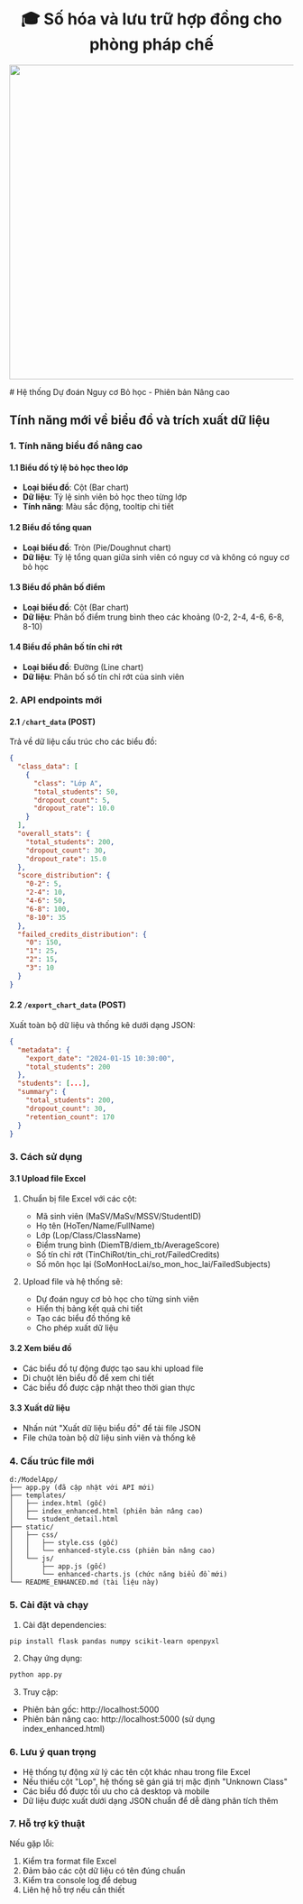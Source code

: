 <div align="center">

# 🎓 Số hóa và lưu trữ hợp đồng cho phòng pháp chế
</div>

<div align="center">
<p align="center">
  <img width="1616" height="558" alt="image" src="https://github.com/user-attachments/assets/465191b9-6ed4-4fcb-b904-64c5fb4f095b" />
</p>
</div>
# Hệ thống Dự đoán Nguy cơ Bỏ học - Phiên bản Nâng cao

## Tính năng mới về biểu đồ và trích xuất dữ liệu

### 1. Tính năng biểu đồ nâng cao

#### 1.1 Biểu đồ tỷ lệ bỏ học theo lớp
- **Loại biểu đồ**: Cột (Bar chart)
- **Dữ liệu**: Tỷ lệ sinh viên bỏ học theo từng lớp
- **Tính năng**: Màu sắc động, tooltip chi tiết

#### 1.2 Biểu đồ tổng quan
- **Loại biểu đồ**: Tròn (Pie/Doughnut chart)
- **Dữ liệu**: Tỷ lệ tổng quan giữa sinh viên có nguy cơ và không có nguy cơ bỏ học

#### 1.3 Biểu đồ phân bố điểm
- **Loại biểu đồ**: Cột (Bar chart)
- **Dữ liệu**: Phân bố điểm trung bình theo các khoảng (0-2, 2-4, 4-6, 6-8, 8-10)

#### 1.4 Biểu đồ phân bố tín chỉ rớt
- **Loại biểu đồ**: Đường (Line chart)
- **Dữ liệu**: Phân bố số tín chỉ rớt của sinh viên

### 2. API endpoints mới

#### 2.1 `/chart_data` (POST)
Trả về dữ liệu cấu trúc cho các biểu đồ:
```json
{
  "class_data": [
    {
      "class": "Lớp A",
      "total_students": 50,
      "dropout_count": 5,
      "dropout_rate": 10.0
    }
  ],
  "overall_stats": {
    "total_students": 200,
    "dropout_count": 30,
    "dropout_rate": 15.0
  },
  "score_distribution": {
    "0-2": 5,
    "2-4": 10,
    "4-6": 50,
    "6-8": 100,
    "8-10": 35
  },
  "failed_credits_distribution": {
    "0": 150,
    "1": 25,
    "2": 15,
    "3": 10
  }
}
```

#### 2.2 `/export_chart_data` (POST)
Xuất toàn bộ dữ liệu và thống kê dưới dạng JSON:
```json
{
  "metadata": {
    "export_date": "2024-01-15 10:30:00",
    "total_students": 200
  },
  "students": [...],
  "summary": {
    "total_students": 200,
    "dropout_count": 30,
    "retention_count": 170
  }
}
```

### 3. Cách sử dụng

#### 3.1 Upload file Excel
1. Chuẩn bị file Excel với các cột:
   - Mã sinh viên (MaSV/MaSv/MSSV/StudentID)
   - Họ tên (HoTen/Name/FullName)
   - Lớp (Lop/Class/ClassName)
   - Điểm trung bình (DiemTB/diem_tb/AverageScore)
   - Số tín chỉ rớt (TinChiRot/tin_chi_rot/FailedCredits)
   - Số môn học lại (SoMonHocLai/so_mon_hoc_lai/FailedSubjects)

2. Upload file và hệ thống sẽ:
   - Dự đoán nguy cơ bỏ học cho từng sinh viên
   - Hiển thị bảng kết quả chi tiết
   - Tạo các biểu đồ thống kê
   - Cho phép xuất dữ liệu

#### 3.2 Xem biểu đồ
- Các biểu đồ tự động được tạo sau khi upload file
- Di chuột lên biểu đồ để xem chi tiết
- Các biểu đồ được cập nhật theo thời gian thực

#### 3.3 Xuất dữ liệu
- Nhấn nút "Xuất dữ liệu biểu đồ" để tải file JSON
- File chứa toàn bộ dữ liệu sinh viên và thống kê

### 4. Cấu trúc file mới

```
d:/ModelApp/
├── app.py (đã cập nhật với API mới)
├── templates/
│   ├── index.html (gốc)
│   ├── index_enhanced.html (phiên bản nâng cao)
│   └── student_detail.html
├── static/
│   ├── css/
│   │   ├── style.css (gốc)
│   │   └── enhanced-style.css (phiên bản nâng cao)
│   └── js/
│       ├── app.js (gốc)
│       └── enhanced-charts.js (chức năng biểu đồ mới)
└── README_ENHANCED.md (tài liệu này)
```

### 5. Cài đặt và chạy

1. Cài đặt dependencies:
```bash
pip install flask pandas numpy scikit-learn openpyxl
```

2. Chạy ứng dụng:
```bash
python app.py
```

3. Truy cập:
- Phiên bản gốc: http://localhost:5000
- Phiên bản nâng cao: http://localhost:5000 (sử dụng index_enhanced.html)

### 6. Lưu ý quan trọng

- Hệ thống tự động xử lý các tên cột khác nhau trong file Excel
- Nếu thiếu cột "Lop", hệ thống sẽ gán giá trị mặc định "Unknown Class"
- Các biểu đồ được tối ưu cho cả desktop và mobile
- Dữ liệu được xuất dưới dạng JSON chuẩn để dễ dàng phân tích thêm

### 7. Hỗ trợ kỹ thuật

Nếu gặp lỗi:
1. Kiểm tra format file Excel
2. Đảm bảo các cột dữ liệu có tên đúng chuẩn
3. Kiểm tra console log để debug
4. Liên hệ hỗ trợ nếu cần thiết
